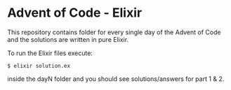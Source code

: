 # Advent of Code - Elixir

This repository contains folder for every single day of the Advent of Code and the solutions are written in pure Elixir.

To run the Elixir files execute:

```
$ elixir solution.ex
```

inside the dayN folder and you should see solutions/answers for part 1 & 2.
